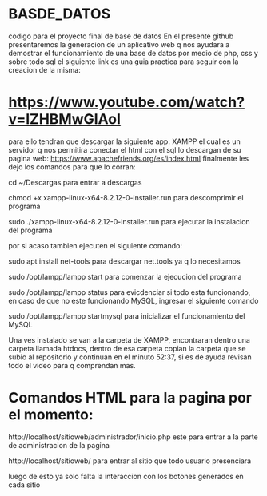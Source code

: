 # BASDE_DATOS
codigo para el proyecto final de base de datos 
En el presente github presentaremos la generacion de un aplicativo web q nos ayudara a demostrar el funcionamiento de una base de datos por medio de php, css y sobre todo sql
el siguiente link es una guia practica para seguir con la creacion de la misma:
# https://www.youtube.com/watch?v=IZHBMwGIAoI
para ello tendran que descargar la siguiente app: XAMPP el cual es un servidor q nos permitira conectar el html con el sql
lo descargan de su pagina web: https://www.apachefriends.org/es/index.html
finalmente les dejo los comandos para que lo corran:

cd ~/Descargas para entrar a descargas

chmod +x xampp-linux-x64-8.2.12-0-installer.run para descomprimir el programa

sudo ./xampp-linux-x64-8.2.12-0-installer.run para ejecutar la instalacion del programa

por si acaso tambien ejecuten el siguiente comando:

sudo apt install net-tools para descargar net.tools ya q lo necesitamos

sudo /opt/lampp/lampp start para comenzar la ejecucion del programa

sudo /opt/lampp/lampp status para evicdenciar si todo esta funcionando, en caso de que no este funcionando MySQL, ingresar el siguiente comando

sudo /opt/lampp/lampp startmysql para inicializar el funcionamiento del MySQL

Una ves instalado se van a la carpeta de XAMPP, encontraran dentro una carpeta llamada htdocs, dentro de esa carpeta copian la carpeta que se subio al repositorio
y continuan en el minuto 52:37, si es de ayuda revisan todo el video para q comprendan mas.

# Comandos HTML para la pagina por el momento:
http://localhost/sitioweb/administrador/inicio.php este para entrar a la parte de administracion de la pagina

http://localhost/sitioweb/ para entrar al sitio que todo usuario presenciara

luego de esto ya solo falta la interaccion con los botones generados en cada sitio
